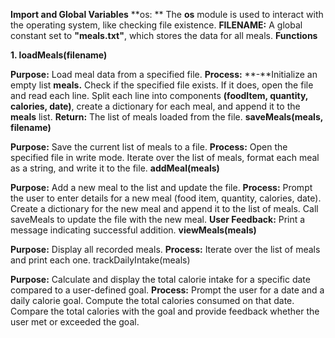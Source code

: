**Import and Global Variables**
**os: ** The **os** module is used to interact with the operating system, like checking file existence.
**FILENAME:** A global constant set to **"meals.txt"**, which stores the data for all meals.
**Functions**

**1. loadMeals(filename)**

**Purpose:** Load meal data from a specified file.
**Process:**
**-**Initialize an empty list **meals.**
Check if the specified file exists. If it does, open the file and read each line.
Split each line into components **(foodItem, quantity, calories, date)**, create a dictionary for each meal, and append it to the **meals** list.
**Return:** The list of meals loaded from the file.
**saveMeals(meals, filename)**

**Purpose:** Save the current list of meals to a file.
**Process:**
Open the specified file in write mode.
Iterate over the list of meals, format each meal as a string, and write it to the file.
**addMeal(meals)**

**Purpose:** Add a new meal to the list and update the file.
**Process:**
Prompt the user to enter details for a new meal (food item, quantity, calories, date).
Create a dictionary for the new meal and append it to the list of meals.
Call saveMeals to update the file with the new meal.
**User Feedback:** Print a message indicating successful addition.
**viewMeals(meals)**

**Purpose:** Display all recorded meals.
**Process:** Iterate over the list of meals and print each one.
trackDailyIntake(meals)

**Purpose:** Calculate and display the total calorie intake for a specific date compared to a user-defined goal.
**Process:**
Prompt the user for a date and a daily calorie goal.
Compute the total calories consumed on that date.
Compare the total calories with the goal and provide feedback whether the user met or exceeded the goal.
